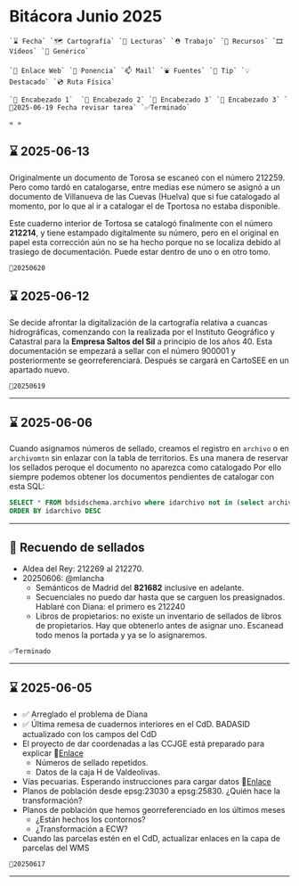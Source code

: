 # Bitácora Junio 2025

```
`⌛️ Fecha` `🗺️ Cartografía` `👀 Lecturas` `⛑️ Trabajo` `🧰 Recursos` `🎞️ Vídeos` `🍊 Genérico` 

`🔗 Enlace Web` `🎤 Ponencia` `📫 Mail` `⛲️ Fuentes` `💊 Tip` `💡 Destacado` `💿 Ruta Física` 

`🍉 Encabezado 1`  `🥝 Encabezado 2` `🥕 Encabezado 3` `🍋 Encabezado 3` `🔔2025-06-19 Fecha revisar tarea` `✅Terminado`

« » 
```
## ⌛️ 2025-06-13

Originalmente un documento de Torosa se escaneó con el número 212259. Pero como tardó en catalogarse, entre medias ese número se asignó a un documento de Villanueva de las Cuevas (Huelva) que si fue catalogado al momento, por lo que al ir a catalogar el de Tportosa no estaba disponible.

Este cuaderno interior de Tortosa se catalogó finalmente con el número **212214**, y tiene estampado digitalmente su número, pero en el original en papel esta corrección aún no se ha hecho porque no se localiza debido al trasiego de documentación. Puede estar dentro de uno o en otro tomo.

`🔔20250620`

## ⌛️ 2025-06-12 

Se decide afrontar la digitalización de la cartografía relativa a cuancas hidrográficas, comenzando con la realizada por el Instituto Geográfico y Catastral para la **Empresa Saltos del Sil** a principio de los años 40. Esta documentación se empezará a sellar con el número 900001 y posteriormente se georreferenciará. Después se cargará en CartoSEE en un apartado nuevo.

`🔔20250619`

---

## ⌛️ 2025-06-06

Cuando asignamos números de sellado, creamos el registro en `archivo` o en `archivomtn` sin enlazar con la tabla de territorios. Es una manera de reservar los sellados peroque el documento no aparezca como catalogado Por ello siempre podemos obtener los documentos pendientes de catalogar con esta SQL:

```sql
SELECT * FROM bdsidschema.archivo where idarchivo not in (select archivo_id from bdsidschema.archivo2territorios)
ORDER BY idarchivo DESC
```

---

## 🥝 Recuendo de sellados

* Aldea del Rey: 212269 al 212270.
* 20250606: @mlancha
  * Semánticos de Madrid del **821682** inclusive en adelante.
  * Secuenciales no puedo dar hasta que se carguen los preasignados. Hablaré con Diana: el primero es 212240 
  * Libros de propietarios: no existe un inventario de sellados de libros de propietarios. Hay que obtenerlo antes de asignar uno. Escanead todo menos la portada y ya se lo asignaremos.

`✅Terminado`

---

## ⌛️ 2025-06-05

* ✅ Arreglado el problema de Diana 
* ✅ Última remesa de cuadernos interiores en el CdD. BADASID actualizado con los campos del CdD
* El proyecto de dar coordenadas a las CCJGE está preparado para explicar 🔗[Enlace](http://sapignmad200.ign.fomento.es/siddoc/archivo/tasks/nuevas/georef-parce-urban)
  * Números de sellado repetidos.
  * Datos de la caja H de Valdeolivas.
* Vías pecuarias. Esperando instrucciones para cargar datos 🔗[Enlace](http://sapignmad200.ign.fomento.es/siddoc/archivo/archivo/tasks/nuevas/vias-pecuarias-2025#-2025-05-30)
* Planos de población desde epsg:23030 a epsg:25830. ¿Quién hace la transformación?
* Planos de población que hemos georreferenciado en los últimos meses
  * ¿Están hechos los contornos?
  * ¿Transformación a ECW?
* Cuando las parcelas estén en el CdD, actualizar enlaces en la capa de parcelas del WMS

`🔔20250617`

---